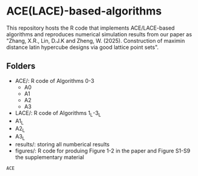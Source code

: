 # ACE(LACE)-based-algorithms
This repository hosts the R code that implements ACE/LACE-based algorithms and reproduces numerical simulation results from our paper as "Zhang, X.R., Lin, D.J.K and Zheng, W. (2025). Construction of maximin distance latin hypercube designs via good lattice point sets".

## Folders
- ACE/: R code of Algorithms 0-3
  - A0
  - A1
  - A2
  - A3
-  LACE/: R code of Algorithms 1<sub>L</sub>-3<sub>L</sub>
  - A1<sub>L</sub>
  - A2<sub>L</sub>
  - A3<sub>L</sub>
- results/: storing all numberical results
- figures/: R code for produing Figure 1-2 in the paper and Figure S1-S9 the supplementary material


`ACE`

